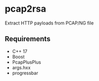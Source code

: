 # pcap2rsa
Extract HTTP payloads from PCAP/NG file

## Requirements

- C++ 17
- Boost
- PcapPlusPlus
- args.hxx
- progressbar